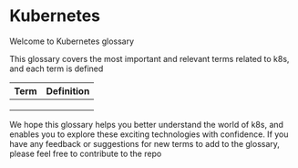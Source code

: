 # Kubernetes
Welcome to Kubernetes glossary 

This glossary covers the most important and relevant terms related to k8s, and each term is defined

| Term | Definition |
| --- | --- |
| | |
| | |
| | |


We hope this glossary helps you better understand the world of k8s, and enables you to explore these exciting technologies with confidence. If you have any feedback or suggestions for new terms to add to the glossary, please feel free to contribute to the repo
